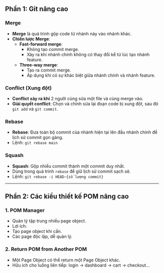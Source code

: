 
## Phần 1: Git nâng cao

### Merge
- **Merge** là quá trình gộp code từ nhánh này vào nhánh khác.
- **Chiến lược Merge**:
  - **Fast-forward merge**: 
    - Không tạo commit merge.
    - Xảy ra khi nhánh chính không có thay đổi kể từ lúc tạo nhánh feature.
  - **Three-way merge**:
    - Tạo ra commit merge.
    - Áp dụng khi có sự khác biệt giữa nhánh chính và nhánh feature.

### Conflict (Xung đột)
- **Conflict xảy ra khi** 2 người cùng sửa một file và cùng merge vào.
- **Giải quyết conflict**: Chọn và chỉnh sửa lại đoạn code bị xung đột, sau đó `git add` và `git commit`.
### Rebase
- **Rebase**: Đưa toàn bộ commit của nhánh hiện tại lên đầu nhánh chính để lịch sử commit gọn gàng.
- Lệnh: `git rebase main`

### Squash
- **Squash**: Gộp nhiều commit thành một commit duy nhất.
- Dùng trong quá trình `rebase` để giữ lịch sử commit sạch sẽ.
- Lệnh: `git rebase -i HEAD~{số lượng commit}`

---

## Phần 2: Các kiểu thiết kế POM nâng cao

### 1. POM Manager
- Quản lý tập trung nhiều page object.
- Lợi ích:
- Tạo page object khi cần.
- Các page độc lập, dễ quản lý.
### 2. Return POM from Another POM
- Một Page Object có thể return một Page Object khác.
- Hữu ích cho luồng liên tiếp: login → dashboard → cart → checkout...

